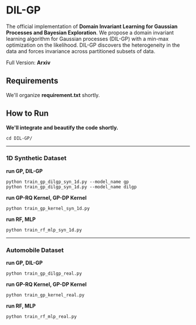 # DIL-GP
The official implementation of **Domain Invariant Learning for Gaussian Processes and Bayesian Exploration**. We propose a domain invariant learning algorithm for Gaussian processes (DIL-GP) with a min-max optimization on the likelihood. DIL-GP discovers the heterogeneity in the data and forces invariance across partitioned subsets of data. 

Full Version: **Arxiv**


## Requirements

We'll organize **requirement.txt** shortly.



## How to Run

**We'll integrate and beautify the code shortly.**
```
cd DIL-GP/
```
---
### 1D Synthetic Dataset


**run GP, DIL-GP**
```
python train_gp_dilgp_syn_1d.py --model_name gp
python train_gp_dilgp_syn_1d.py --model_name dilgp
```

**run GP-RQ Kernel, GP-DP Kernel**
```
python train_gp_kernel_syn_1d.py
```

**run RF, MLP**
```
python train_rf_mlp_syn_1d.py
```
---
### Automobile Dataset
**run GP, DIL-GP**
```
python train_gp_dilgp_real.py
```

**run GP-RQ Kernel, GP-DP Kernel**
```
python train_gp_kernel_real.py
```

**run RF, MLP**
```
python train_rf_mlp_real.py
```


